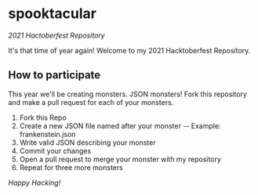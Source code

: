 # spooktacular
*2021 Hactoberfest Repository*

It's that time of year again! Welcome to my 2021 Hacktoberfest Repository.

## How to participate
This year we'll be creating monsters. JSON monsters! Fork this repository and make a pull request for each of your monsters.

1. Fork this Repo
2. Create a new JSON file named after your monster
    -- Example: frankenstein.json
3. Write valid JSON describing your monster
4. Commit your changes
5. Open a pull request to merge your monster with my repository
6. Repeat for three more monsters

*Happy Hacking!*
